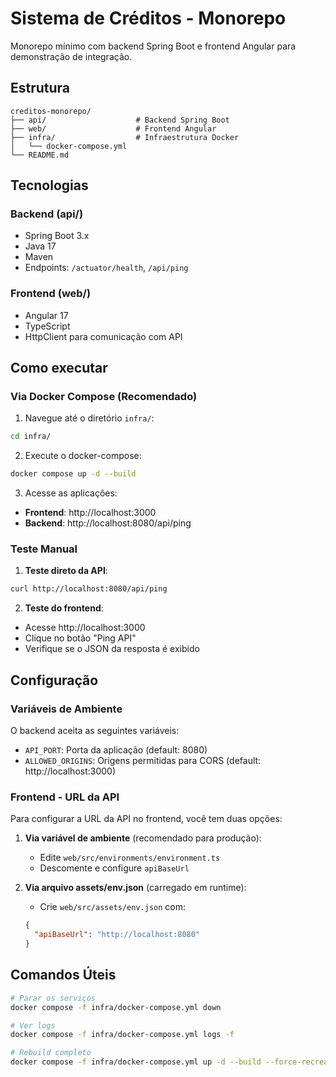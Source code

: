# Sistema de Créditos - Monorepo

Monorepo mínimo com backend Spring Boot e frontend Angular para demonstração de integração.

## Estrutura

```
creditos-monorepo/
├── api/                    # Backend Spring Boot
├── web/                    # Frontend Angular
├── infra/                  # Infraestrutura Docker
│   └── docker-compose.yml
└── README.md
```

## Tecnologias

### Backend (api/)
- Spring Boot 3.x
- Java 17
- Maven
- Endpoints: `/actuator/health`, `/api/ping`

### Frontend (web/)
- Angular 17
- TypeScript
- HttpClient para comunicação com API

## Como executar

### Via Docker Compose (Recomendado)

1. Navegue até o diretório `infra/`:
```bash
cd infra/
```

2. Execute o docker-compose:
```bash
docker compose up -d --build
```

3. Acesse as aplicações:
- **Frontend**: http://localhost:3000
- **Backend**: http://localhost:8080/api/ping

### Teste Manual

1. **Teste direto da API**:
```bash
curl http://localhost:8080/api/ping
```

2. **Teste do frontend**:
- Acesse http://localhost:3000
- Clique no botão "Ping API"
- Verifique se o JSON da resposta é exibido

## Configuração

### Variáveis de Ambiente

O backend aceita as seguintes variáveis:
- `API_PORT`: Porta da aplicação (default: 8080)
- `ALLOWED_ORIGINS`: Origens permitidas para CORS (default: http://localhost:3000)

### Frontend - URL da API

Para configurar a URL da API no frontend, você tem duas opções:

1. **Via variável de ambiente** (recomendado para produção):
   - Edite `web/src/environments/environment.ts`
   - Descomente e configure `apiBaseUrl`

2. **Via arquivo assets/env.json** (carregado em runtime):
   - Crie `web/src/assets/env.json` com:
   ```json
   {
     "apiBaseUrl": "http://localhost:8080"
   }
   ```

## Comandos Úteis

```bash
# Parar os serviços
docker compose -f infra/docker-compose.yml down

# Ver logs
docker compose -f infra/docker-compose.yml logs -f

# Rebuild completo
docker compose -f infra/docker-compose.yml up -d --build --force-recreate
```
